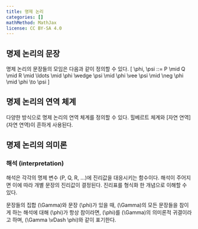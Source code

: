 ```yaml
---
title: 명제 논리
categories: []
mathMethod: MathJax
license: CC BY-SA 4.0
---
```


## 명제 논리의 문장
명제 논리의 문장들의 모임은 다음과 같이 정의할 수 있다.
\[
\phi, \psi ::= P \mid Q \mid R \mid \ldots
          \mid \phi \wedge \psi
          \mid \phi \vee \psi
          \mid \neg \phi
          \mid \phi \to \psi
\]

## 명제 논리의 연역 체계
다양한 방식으로 명제 논리의 연역 체계를 정의할 수 있다.
힐베르트 체계와 [자연 연역](자연 연역)이 흔하게 사용된다.

## 명제 논리의 의미론

### 해석 (interpretation)
해석은 각각의 명제 변수 \(P, Q, R, ...\)에 진리값을 대응시키는 함수이다.
해석이 주어지면 이에 따라 개별 문장의 진리값이 결정된다.
진리표를 형식화 한 개념으로 이해할 수 있다.

문장들의 집합 \(\Gamma\)와 문장 \(\phi\)가 있을 때,
\(\Gamma\)의 모든 문장들을 참이게 하는 해석에 대해 \(\phi\)가 항상 참이라면,
\(\phi\)를 \(\Gamma\)의 의미론적 귀결이라고 하며, \(\Gamma \vDash \phi\)와 같이 표기한다.
